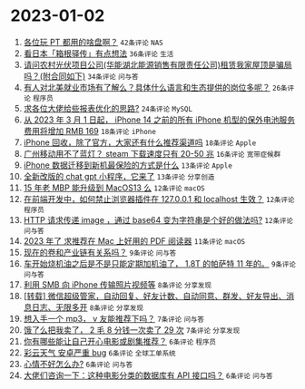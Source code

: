 # 2023-01-02

1. [各位玩 PT 都用的啥盘啊？](https://www.v2ex.com/t/906013) `42条评论` `NAS`
1. [看日本「箱根驿传」有点想法](https://www.v2ex.com/t/906024) `36条评论` `生活`
1. [请问农村光伏项目公司(华能湖北能源销售有限责任公司)租赁我家屋顶是骗局吗？(附合同如下)](https://www.v2ex.com/t/906030) `34条评论` `问与答`
1. [有人对北美就业市场有了解么？具体什么语言和生态提供的岗位多呢？](https://www.v2ex.com/t/906022) `26条评论` `程序员`
1. [求各位大佬给些报表优化的思路?](https://www.v2ex.com/t/906010) `24条评论` `MySQL`
1. [从 2023 年 3 月 1 日起， iPhone 14 之前的所有 iPhone 机型的保外电池服务费用将增加 RMB 169](https://www.v2ex.com/t/906046) `18条评论` `iPhone`
1. [iPhone 回收，除了官方，大家还有什么推荐渠道吗](https://www.v2ex.com/t/906034) `18条评论` `Apple`
1. [广州移动用不了蓝灯？ steam 下载速度只有 20-50 兆](https://www.v2ex.com/t/906053) `16条评论` `宽带症候群`
1. [iPhone 数据迁移到新机最保险的方式是什么](https://www.v2ex.com/t/906054) `13条评论` `Apple`
1. [全新改版的 chat gpt 小程序，它来了](https://www.v2ex.com/t/906039) `13条评论` `分享创造`
1. [15 年老 MBP 能升级到 MacOS13 么](https://www.v2ex.com/t/906050) `12条评论` `macOS`
1. [在前端开发中，如何禁止浏览器插件在 127.0.0.1 和 localhost 生效？](https://www.v2ex.com/t/906043) `12条评论` `程序员`
1. [HTTP 请求传递 image ，通过 base64 变为字符串是个好的做法吗?](https://www.v2ex.com/t/906015) `12条评论` `问与答`
1. [2023 年了 求推荐在 Mac 上好用的 PDF 阅读器](https://www.v2ex.com/t/906048) `11条评论` `macOS`
1. [现在的卷和产业链有关系吗？](https://www.v2ex.com/t/906061) `9条评论` `问与答`
1. [车开始烧机油之后是不是只能定期加机油了， 1.8T 的帕萨特 11 年的。](https://www.v2ex.com/t/906004) `9条评论` `问与答`
1. [利用 SMB 向 iPhone 传输照片视频等](https://www.v2ex.com/t/906020) `8条评论` `分享发现`
1. [[转载] 微信超级管家，自动回复、好友计数、自动同意、群发、好友导出、消息日志、无限多开](https://www.v2ex.com/t/906017) `8条评论` `分享发现`
1. [想入手一个 mp3， v 友能推荐下吗？](https://www.v2ex.com/t/906047) `7条评论` `问与答`
1. [饿了么把我卖了， 2 毛 8 分钱一次卖了 29 次](https://www.v2ex.com/t/906044) `7条评论` `分享发现`
1. [你有哪些能让自己开心电影或剧集推荐？](https://www.v2ex.com/t/906068) `6条评论` `程序员`
1. [彩云天气 安卓严重 bug](https://www.v2ex.com/t/906059) `6条评论` `全球工单系统`
1. [心情不好怎么办?](https://www.v2ex.com/t/906056) `6条评论` `问与答`
1. [大佬们咨询一下：这种电影分类的数据库有 API 接口吗？](https://www.v2ex.com/t/906016) `6条评论` `问与答`
